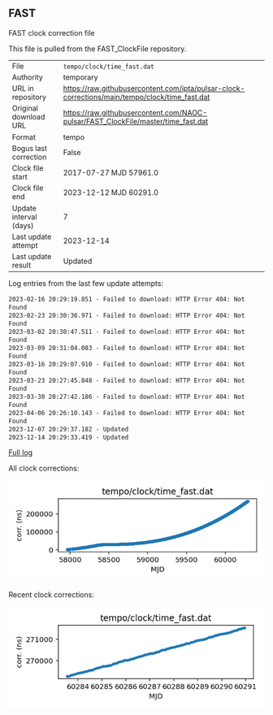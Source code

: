 
## FAST

FAST clock correction file

This file is pulled from the FAST_ClockFile repository.

|     |     |
|:--- |:--- |
| File | `tempo/clock/time_fast.dat` |
| Authority | temporary |
| URL in repository | <https://raw.githubusercontent.com/ipta/pulsar-clock-corrections/main/tempo/clock/time_fast.dat> |
| Original download URL | <https://raw.githubusercontent.com/NAOC-pulsar/FAST_ClockFile/master/time_fast.dat> |
| Format | tempo |
| Bogus last correction | False |
| Clock file start | 2017-07-27 MJD 57961.0 |
| Clock file end | 2023-12-12 MJD 60291.0 |
| Update interval (days) | 7 |
| Last update attempt | 2023-12-14 |
| Last update result | Updated |

Log entries from the last few update attempts:
```
2023-02-16 20:29:19.851 - Failed to download: HTTP Error 404: Not Found
2023-02-23 20:30:36.971 - Failed to download: HTTP Error 404: Not Found
2023-03-02 20:30:47.511 - Failed to download: HTTP Error 404: Not Found
2023-03-09 20:31:04.083 - Failed to download: HTTP Error 404: Not Found
2023-03-16 20:29:07.910 - Failed to download: HTTP Error 404: Not Found
2023-03-23 20:27:45.848 - Failed to download: HTTP Error 404: Not Found
2023-03-30 20:27:42.186 - Failed to download: HTTP Error 404: Not Found
2023-04-06 20:26:10.143 - Failed to download: HTTP Error 404: Not Found
2023-12-07 20:29:37.182 - Updated
2023-12-14 20:29:33.419 - Updated
```
[Full log](https://raw.githubusercontent.com/ipta/pulsar-clock-corrections/main/log/tempo/clock/time_fast.dat.log)


All clock corrections:

![plot of all clock corrections](time_fast.dat.png "All corrections")

Recent clock corrections:

![plot of recent clock corrections](time_fast.dat.short.png "Recent corrections")

